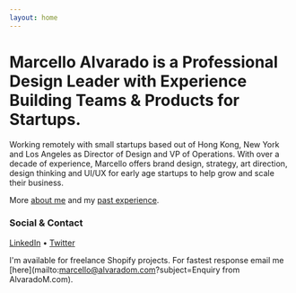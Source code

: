 ```yaml
---
layout: home
---
```


# Marcello Alvarado is a Professional Design Leader with Experience Building Teams & Products for Startups.

Working remotely with small startups based out of Hong Kong, New York and Los Angeles as Director of Design and VP of Operations. With over a decade of experience, Marcello offers brand design, strategy, art direction, design thinking and UI/UX for early age startups to help grow and scale their business. 

More [about me](/about/) and my [past experience](/cv/).



### Social & Contact

<a href="https://www.linkedin.com/in/marcello-alvarado-31380b13" target="_blank">LinkedIn</a> • <a href="https://twitter.com/marcelloalvarad" target="_blank">Twitter</a>

I'm available for freelance Shopify projects. For fastest response email me [here](mailto:marcello@alvaradom.com?subject=Enquiry from AlvaradoM.com).